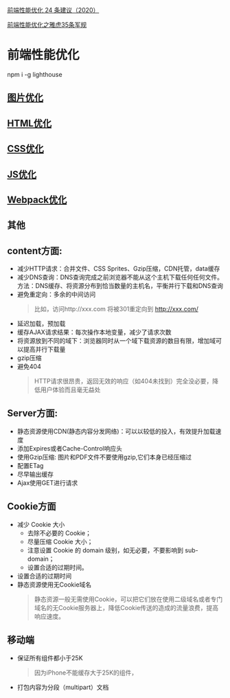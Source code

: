 [前端性能优化 24 条建议（2020）](https://juejin.im/post/6892994632968306702)

[前端性能优化之雅虎35条军规](https://juejin.im/post/6844903657318645767)



# 前端性能优化
npm i -g lighthouse

## [图片优化](./图片优化.md)
## [HTML优化](/details/HTML/HTML优化.md)
## [CSS优化](/details/CSS/CSS优化.md)
## [JS优化](/details/JS/JS优化.md)
## [Webpack优化](/details/Webpack/Webpack优化.md)

## 其他
## content方面:
*  减少HTTP请求：合并文件、CSS Sprites、Gzip压缩，CDN托管，data缓存
*  减少DNS查询：DNS查询完成之前浏览器不能从这个主机下载任何任何文件。方法：DNS缓存、将资源分布到恰当数量的主机名，平衡并行下载和DNS查询
*  避免重定向：多余的中间访问
   >比如，访问http://xxx.com 将被301重定向到 http://xxx.com/
*  延迟加载，预加载
*  缓存AJAX请求结果：每次操作本地变量，减少了请求次数
*  将资源放到不同的域下：浏览器同时从一个域下载资源的数目有限，增加域可以提高并行下载量
*  gzip压缩
*  避免404
   >HTTP请求很昂贵，返回无效的响应（如404未找到）完全没必要，降低用户体验而且毫无益处

## Server方面:

* 静态资源使用CDN(静态内容分发网络)：可以以较低的投入，有效提升加载速度  
* 添加Expires或者Cache-Control响应头  
* 使用Gzip压缩: 图片和PDF文件不要使用gzip,它们本身已经压缩过
* 配置ETag
* 尽早输出缓存
* Ajax使用GET进行请求

## Cookie方面
* 减少 Cookie 大小
  * 去除不必要的 Cookie；
  * 尽量压缩 Cookie 大小；
  * 注意设置 Cookie 的 domain 级别，如无必要，不要影响到 sub-domain；
  * 设置合适的过期时间。
* 设置合适的过期时间
* 静态资源使用无Cookie域名
  >静态资源一般无需使用Cookie，可以把它们放在使用二级域名或者专门域名的无Cookie服务器上，降低Cookie传送的造成的流量浪费，提高响应速度。

## 移动端
* 保证所有组件都小于25K
  >因为iPhone不能缓存大于25K的组件，
* 打包内容为分段（multipart）文档  